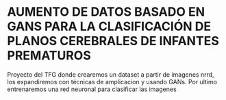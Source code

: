# AUMENTO DE DATOS BASADO EN GANS PARA LA CLASIFICACIÓN DE PLANOS CEREBRALES DE INFANTES PREMATUROS
Proyecto del TFG donde crearemos un dataset a partir de imagenes nrrd, los expandiremos con técnicas de  amplicacion y  usando GANs. Por ultimo entrenaremos una red neuronal para clasificar las imagenes
